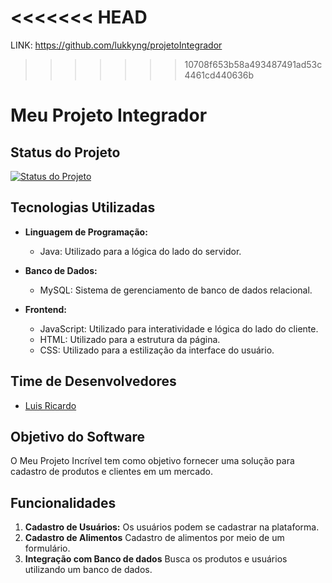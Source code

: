 <<<<<<< HEAD
=======
LINK: https://github.com/lukkyng/projetoIntegrador



>>>>>>> 10708f653b58a493487491ad53c4461cd440636b
# Meu Projeto Integrador

## Status do Projeto
[![Status do Projeto](https://img.shields.io/badge/status-em%20desenvolvimento-brightgreen)](https://github.com/lukkyng/projetoIntegrador)

## Tecnologias Utilizadas

- **Linguagem de Programação:**
  - Java: Utilizado para a lógica do lado do servidor.

- **Banco de Dados:**
  - MySQL: Sistema de gerenciamento de banco de dados relacional.

- **Frontend:**
  - JavaScript: Utilizado para interatividade e lógica do lado do cliente.
  - HTML: Utilizado para a estrutura da página.
  - CSS: Utilizado para a estilização da interface do usuário.


## Time de Desenvolvedores
- [Luis Ricardo](https://github.com/lukkyng)

## Objetivo do Software
O Meu Projeto Incrível tem como objetivo fornecer uma solução para cadastro de produtos e clientes em um mercado.

## Funcionalidades
1. **Cadastro de Usuários:** Os usuários podem se cadastrar na plataforma.
2. **Cadastro de Alimentos** Cadastro de alimentos por meio de um formulário.
3. **Integração com Banco de dados** Busca os produtos e usuários utilizando um banco de dados.


